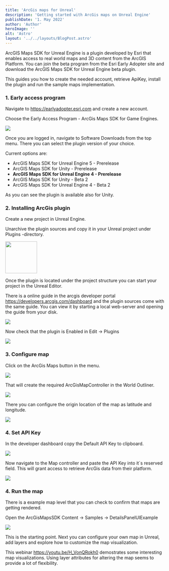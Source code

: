 ```yaml
---
title: 'ArcGis maps for Unreal' 
description: 'Getting started with ArcGis maps on Unreal Engine' 
publishDate: '1. May 2022'
author: 'Author' 
heroImage: '' 
alt: 'Astro' 
layout: '../../layouts/BlogPost.astro'
---
```


ArcGIS Maps SDK for Unreal Engine is a plugin developed by Esri that enables access to real world maps and 3D content from the ArcGIS Platform. You can join the beta program from the Esri Early Adopter site and download the ArcGIS Maps SDK for Unreal Engine beta plugin.

This guides you how to create the needed account, retrieve ApiKey, install the plugin and run the sample maps implementation.

 

### 1. Early access program ###

Navigate to https://earlyadopter.esri.com and create a new account.

Choose the Early Access Program - ArcGis Maps SDK for Game Engines.

<img src="/blog/unreal-arcgis-maps/arcgis-early-access.png" />

Once you are logged in, navigate to Software Downloads from the top menu. There you can select the plugin version of your choice. 

Current options are:
- ArcGIS Maps SDK for Unreal Engine 5 - Prerelease
- ArcGIS Maps SDK for Unity - Prerelease
- <b>ArcGIS Maps SDK for Unreal Engine 4 - Prerelease</b>
- ArcGIS Maps SDK for Unity - Beta 2
- ArcGIS Maps SDK for Unreal Engine 4 - Beta 2

As you can see the plugin is available also for Unity.


### 2. Installing ArcGis plugin ###

Create a new project in Unreal Engine.

Unarchive the plugin sources and copy it in your Unreal project under Plugins -directory.

<img src="/blog/unreal-arcgis-maps/arcgis-unreal-install-plugin.png" width="100" height="100" />

Once the plugin is located under the project structure you can start your project in the Unreal Editor.

There is a online guide in the arcgis developer portal https://developers.arcgis.com/dashboard and the plugin sources come with the same guide. You can view it by starting a local web-server and opening the guide from your disk.

<img src="/blog/unreal-arcgis-maps/arcgis-maps-sdk.png" />


Now check that the plugin is Enabled in Edit -> Plugins

<img src="/blog/unreal-arcgis-maps/arcgis-plugin.png" />


### 3. Configure map ###

Click on the ArcGis Maps button in the menu.

<img src="/blog/unreal-arcgis-maps/arcgis-create-component.png" />

That will create the required ArcGisMapController in the World Outliner.

<img src="/blog/unreal-arcgis-maps/arcgis-map-controller.png" />

There you can configure the origin location of the map as latitude and longitude.

<img src="/blog/unreal-arcgis-maps/arcgis-set-origin-location.png" />

### 4. Set API Key ###

In the developer dashboard copy the Default API Key to clipboard.

<img src="/blog/unreal-arcgis-maps/arcgis-developer-dashboard.png" />

Now navigate to the Map controller and paste the API Key into it´s reserved field. This will grant access to retrieve ArcGis data from their platform.

<img src="/blog/unreal-arcgis-maps/arcgis-paste-api-key.png" />



### 4. Run the map ###

There is a example map level that you can check to confirm that maps are getting rendered.

Open the ArcGisMapsSDK Content -> Samples -> DetailsPanelUIExample

<img src="/blog/unreal-arcgis-maps/arcgis-unreal-map.png" />

This is the starting point. 
Next you can configure your own map in Unreal, add layers and explore how to customize the map visualization.

This webinar https://youtu.be/H_VonQRokh0 demostrates some interesting map visualizations. Using layer attributes for altering the map seems to provide a lot of flexibility.



[introduction]:	https://youtu.be/H_VonQRokh0

[esri]: http://www.esri.com

[unreal-engine-sdk]: https://developers.arcgis.com/unreal-engine-sdk/

[arcgis developer dashboard]: https://developers.arcgis.com/dashboard/#

[esri-early-adopter]: https://earlyadopter.esri.com/
